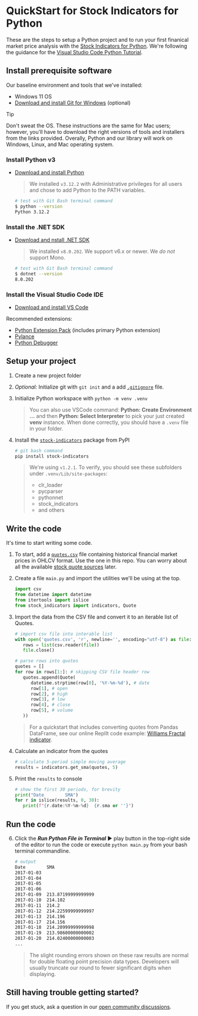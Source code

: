 # QuickStart for Stock Indicators for Python

These are the steps to setup a Python project and to run your first finanical market price analysis with the [Stock Indicators for Python](https://python.stock.indicators).  We're following the guidance for the [Visual Studio Code Python Tutorial](https://code.visualstudio.com/docs/python/python-tutorial).

## Install prerequisite software

Our baseline environment and tools that we've installed:

- Windows 11 OS
- [Download and install Git for Windows](https://git-scm.com/download/win) (optional)

> [!TIP]
> Don't sweat the OS.  These instructions are the same for Mac users; however, you'll have to download the right versions of tools and installers from the links provided.  Overally, Python and our library will work on Windows, Linux, and Mac operating system.

### Install Python v3

- [Download and install Python](https://www.python.org/downloads)

   > We installed `v3.12.2` with Administrative privileges for all users and chose to add Python to the PATH variables.

   ```bash
   # test with Git Bash terminal command
   $ python --version
   Python 3.12.2
   ```

### Install the .NET SDK

- [Download and nstall .NET SDK](https://dotnet.microsoft.com/en-us/download/visual-studio-sdks)

   > We installed `v8.0.202`.  We support v6.x or newer.  We _do not_ support Mono.
   
   ```bash
   # test with Git Bash terminal command
   $ dotnet --version
   8.0.202
   ```

### Install the Visual Studio Code IDE

- [Download and install VS Code](https://code.visualstudio.com/download)

Recommended extensions:

- [Python Extension Pack](https://marketplace.visualstudio.com/items?itemName=donjayamanne.python-extension-pack) (includes primary Python extension)
- [Pylance](https://marketplace.visualstudio.com/items?itemName=ms-python.vscode-pylance)
- [Python Debugger](https://marketplace.visualstudio.com/items?itemName=ms-python.debugpy)

## Setup your project

1. Create a new project folder
2. _Optional:_ Initialize git with `git init` and a add [`.gitignore`](.gitignore) file.
3. Initialize Python workspace with `python -m venv .venv`

   > You can also use VSCode command: **Python: Create Environment ...** and then **Python: Select Interpreter** to pick your just created **venv** instance.  When done correctly, you should have a `.venv` file in your folder.

4. Install the [`stock-indicators`](https://pypi.org/project/stock-indicators) package from PyPI

   ```bash
   # git bash command
   pip install stock-indicators
   ```

   > We're using `v1.2.1`.  To verify, you should see these subfolders under `.venv/Lib/site-packages`:
   > - clr_loader
   > - pycparser
   > - pythonnet
   > - stock_indicators
   > - and others

## Write the code

It's time to start writing some code.

1. To start, add a [`quotes.csv`](quotes.csv) file containing historical financial market prices in OHLCV format.  Use the one in this repo.  You can worry about all the available [stock quote sources](https://github.com/DaveSkender/Stock.Indicators/discussions/579) later.

2. Create a file `main.py` and import the utilities we'll be using at the top.

   ```python
   import csv
   from datetime import datetime
   from itertools import islice
   from stock_indicators import indicators, Quote
   ```

3. Import the data from the CSV file and convert it to an iterable list of Quotes.

   ```python
   # import csv file into interable list
   with open('quotes.csv', 'r', newline='', encoding="utf-8") as file:
      rows = list(csv.reader(file))
      file.close()

   # parse rows into quotes
   quotes = []
   for row in rows[1:]: # skipping CSV file header row
      quotes.append(Quote(
         datetime.strptime(row[0], '%Y-%m-%d'), # date
         row[1], # open
         row[2], # high
         row[3], # low
         row[4], # close
         row[5], # volume
      ))
   ```

   > For a quickstart that includes converting quotes from Pandas DataFrame, see our online ReplIt code example: [Williams Fractal indicator](https://replit.com/@daveskender/Stock-Indicators-for-Python-Williams-Fractal).

4. Calculate an indicator from the quotes

   ```python
   # calculate 5-period simple moving average
   results = indicators.get_sma(quotes, 5)
   ```

5. Print the `results` to console

   ```python
   # show the first 30 periods, for brevity
   print("Date        SMA")
   for r in islice(results, 0, 30):
      print(f"{r.date:%Y-%m-%d}  {r.sma or ''}")
   ```

## Run the code

6. Click the _**Run Python File in Terminal**_ &#9658; play button in the top-right side of the editor to run the code or execute `python main.py` from your bash terminal commandline.

   ```bash
   # output
   Date        SMA
   2017-01-03
   2017-01-04
   2017-01-05
   2017-01-06
   2017-01-09  213.87199999999999
   2017-01-10  214.102
   2017-01-11  214.2
   2017-01-12  214.22599999999997
   2017-01-13  214.196
   2017-01-17  214.156
   2017-01-18  214.20999999999998
   2017-01-19  213.98600000000002
   2017-01-20  214.02400000000003
   ...
   ```

   > The slight rounding errors shown on these raw results are normal for double floating point precision data types.  Developers will usually truncate our round to fewer significant digits when displaying.

## Still having trouble getting started?

If you get stuck, ask a question in our [open community discussions](https://github.com/DaveSkender/Stock.Indicators/discussions).
